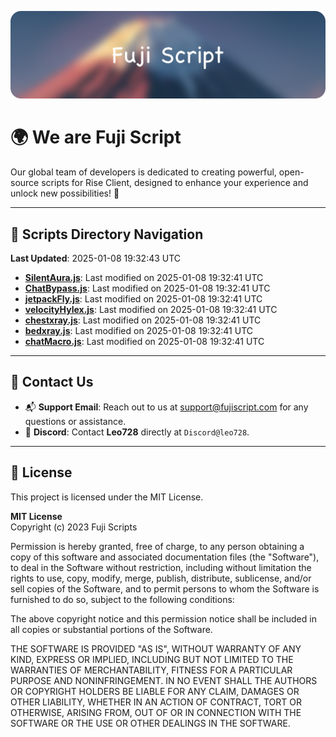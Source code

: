 ![Banner](.github/b.webp)

# 🌍 **We are Fuji Script**

Our global team of developers is dedicated to creating powerful, open-source scripts for Rise Client, designed to enhance your experience and unlock new possibilities! 🌟

---
<!-- SCRIPTS_NAVIGATION_START -->
## 📂 **Scripts Directory Navigation**

**Last Updated**: 2025-01-08 19:32:43 UTC

- **[SilentAura.js](scripts/SilentAura.js)**: Last modified on 2025-01-08 19:32:41 UTC
- **[ChatBypass.js](scripts/ChatBypass.js)**: Last modified on 2025-01-08 19:32:41 UTC
- **[jetpackFly.js](scripts/jetpackFly.js)**: Last modified on 2025-01-08 19:32:41 UTC
- **[velocityHylex.js](scripts/velocityHylex.js)**: Last modified on 2025-01-08 19:32:41 UTC
- **[chestxray.js](scripts/chestxray.js)**: Last modified on 2025-01-08 19:32:41 UTC
- **[bedxray.js](scripts/bedxray.js)**: Last modified on 2025-01-08 19:32:41 UTC
- **[chatMacro.js](scripts/chatMacro.js)**: Last modified on 2025-01-08 19:32:41 UTC

<!-- SCRIPTS_NAVIGATION_END -->

---

## 💬 **Contact Us**  
- 📬 **Support Email**: Reach out to us at [support@fujiscript.com](mailto:support@fujiscript.com) for any questions or assistance.  
- 💬 **Discord**: Contact **Leo728** directly at `Discord@leo728`.

---

## 📜 **License**

This project is licensed under the MIT License.  

**MIT License**  
Copyright (c) 2023 Fuji Scripts  

Permission is hereby granted, free of charge, to any person obtaining a copy of this software and associated documentation files (the "Software"), to deal in the Software without restriction, including without limitation the rights to use, copy, modify, merge, publish, distribute, sublicense, and/or sell copies of the Software, and to permit persons to whom the Software is furnished to do so, subject to the following conditions:  

The above copyright notice and this permission notice shall be included in all copies or substantial portions of the Software.  

THE SOFTWARE IS PROVIDED "AS IS", WITHOUT WARRANTY OF ANY KIND, EXPRESS OR IMPLIED, INCLUDING BUT NOT LIMITED TO THE WARRANTIES OF MERCHANTABILITY, FITNESS FOR A PARTICULAR PURPOSE AND NONINFRINGEMENT. IN NO EVENT SHALL THE AUTHORS OR COPYRIGHT HOLDERS BE LIABLE FOR ANY CLAIM, DAMAGES OR OTHER LIABILITY, WHETHER IN AN ACTION OF CONTRACT, TORT OR OTHERWISE, ARISING FROM, OUT OF OR IN CONNECTION WITH THE SOFTWARE OR THE USE OR OTHER DEALINGS IN THE SOFTWARE.  
